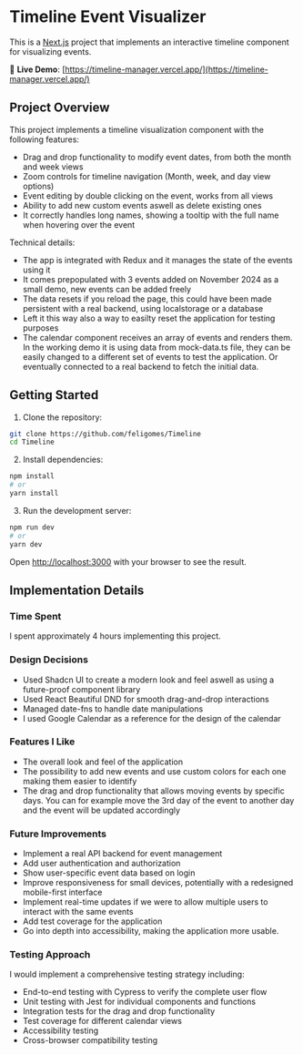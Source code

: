 # Timeline Event Visualizer

This is a [Next.js](https://nextjs.org) project that implements an interactive timeline component for visualizing events.

🚀 **Live Demo**: [https://timeline-manager.vercel.app/](https://timeline-manager.vercel.app/)

## Project Overview

This project implements a timeline visualization component with the following features:
- Drag and drop functionality to modify event dates, from both the month and week views
- Zoom controls for timeline navigation (Month, week, and day view options)
- Event editing by double clicking on the event, works from all views
- Ability to add new custom events aswell as delete existing ones
- It correctly handles long names, showing a tooltip with the full name when hovering over the event 

Technical details:
- The app is integrated with Redux and it manages the state of the events using it 
- It comes prepopulated with 3 events added on November 2024 as a small demo, new events can be added freely
- The data resets if you reload the page, this could have been made persistent with a real backend, using localstorage or a database
- Left it this way also a way to easilty reset the application for testing purposes
- The calendar component receives an array of events and renders them. In the working demo it is using data from mock-data.ts file, they can be easily changed to a different set of events to test the application. Or eventually connected to a real backend to fetch the initial data.

## Getting Started

1. Clone the repository:
```bash
git clone https://github.com/feligomes/Timeline
cd Timeline
```

2. Install dependencies:
```bash
npm install
# or
yarn install
```

3. Run the development server:
```bash
npm run dev
# or
yarn dev
```

Open [http://localhost:3000](http://localhost:3000) with your browser to see the result.

## Implementation Details

### Time Spent
I spent approximately 4 hours implementing this project.

### Design Decisions
- Used Shadcn UI to create a modern look and feel aswell as using a future-proof component library
- Used React Beautiful DND for smooth drag-and-drop interactions
- Managed date-fns to handle date manipulations
- I used Google Calendar as a reference for the design of the calendar

### Features I Like
- The overall look and feel of the application
- The possibility to add new events and use custom colors for each one making them easier to identify
- The drag and drop functionality that allows moving events by specific days. You can for example move the 3rd day of the event to another day and the event will be updated accordingly

### Future Improvements
- Implement a real API backend for event management
- Add user authentication and authorization
- Show user-specific event data based on login
- Improve responsiveness for small devices, potentially with a redesigned mobile-first interface
- Implement real-time updates if we were to allow multiple users to interact with the same events
- Add test coverage for the application
- Go into depth into accessibility, making the application more usable. 

### Testing Approach
I would implement a comprehensive testing strategy including:
- End-to-end testing with Cypress to verify the complete user flow
- Unit testing with Jest for individual components and functions
- Integration tests for the drag and drop functionality
- Test coverage for different calendar views
- Accessibility testing
- Cross-browser compatibility testing

